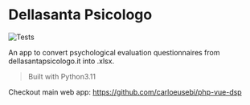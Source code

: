 # Dellasanta Psicologo

![Tests](https://github.com/carloeusebi/python-dsp/actions/workflows/tests.yml/badge.svg)

An app to convert psychological evaluation questionnaires from dellasantapsicologo.it into .xlsx.

> Built with Python3.11

Checkout main web app: https://github.com/carloeusebi/php-vue-dsp
